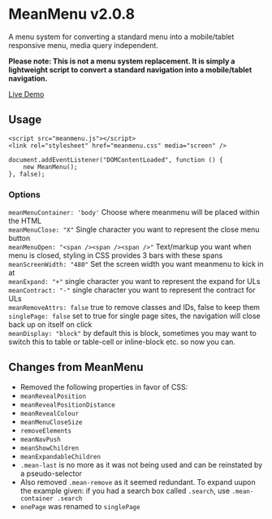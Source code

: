 # MeanMenu v2.0.8

A menu system for converting a standard menu into a mobile/tablet responsive menu, media query independent.

**Please note: This is not a menu system replacement. It is simply a lightweight script to convert a standard navigation into a mobile/tablet navigation.**


[Live Demo](http://live627.github.io/meanMenu/demo.html)

## Usage

    <script src="meanmenu.js"></script>
    <link rel="stylesheet" href="meanmenu.css" media="screen" />

    document.addEventListener("DOMContentLoaded", function () {
        new MeanMenu();
    }, false);

### Options

`meanMenuContainer: 'body'` Choose where meanmenu will be placed within the HTML<br>
`meanMenuClose: "X"` Single character you want to represent the close menu button<br>
`meanMenuOpen: "<span /><span /><span />"` Text/markup you want when menu is closed, styling in CSS provides 3 bars with these spans<br>
`meanScreenWidth: "480"` Set the screen width you want meanmenu to kick in at<br>
`meanExpand: "+"` single character you want to represent the expand for ULs<br>
`meanContract: "-"` single character you want to represent the contract for ULs<br>
`meanRemoveAttrs: false` true to remove classes and IDs, false to keep them<br>
`singlePage: false` set to true for single page sites, the navigation will close back up on itself on click<br>
`meanDisplay: "block"` by default this is block, sometimes you may want to switch this to table or table-cell or inline-block etc. so now you can.<br>

## Changes from MeanMenu
- Removed the following properties in favor of CSS:
 - `meanRevealPosition`
 - `meanRevealPositionDistance`
 - `meanRevealColour`
 - `meanMenuCloseSize`
 - `removeElements`
 - `meanNavPush`
 - `meanShowChildren`
 - `meanExpandableChildren`
 - `.mean-last` is no more as it was not being used and can be reinstated by a pseudo-selector
 - Also removed `.mean-remove` as it seemed redundant. To expand uupon the example given: if you had a search box called `.search`, use `.mean-container .search`
 - `onePage` was renamed to `singlePage`
